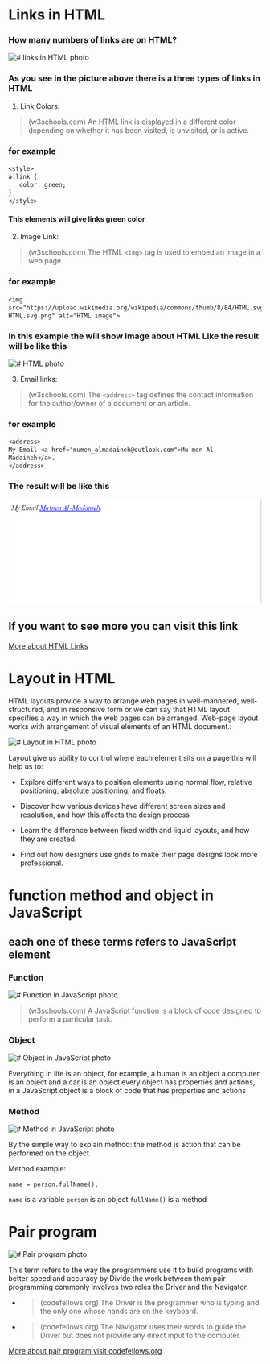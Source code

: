 # Links in HTML

### How many numbers of links are on HTML?

![# links in HTML photo](https://www.tutorialbrain.com/wp-content/uploads/2019/02/Links-in-HTML-1.jpg)

### As you see in the picture above there is a three types of links in HTML

1. Link Colors:

> (w3schools.com) An HTML link is displayed in a different color depending on whether it has been visited, is unvisited, or is active.

### for example

```
<style>
a:link {
   color: green;
}
</style>
```

#### This elements will give links green color

2. Image Link:

> (w3schools.com) The HTML `<img>` tag is used to embed an image in a web page.

### for example

```
<img src="https://upload.wikimedia.org/wikipedia/commons/thumb/8/84/HTML.svg/260px-HTML.svg.png" alt="HTML image">
```

### In this example the  will show image about HTML Like the result will be like this

![# HTML photo](https://upload.wikimedia.org/wikipedia/commons/thumb/8/84/HTML.svg/260px-HTML.svg.png)

3. Email links:

> (w3schools.com) The `<address>` tag defines the contact information for the author/owner of a document or an article.

### for example

```
<address>
My Email <a href="mumen_almadaineh@outlook.com">Mu'men Al-Madaineh</a>.
</address>
```

### The result will be like this

![# Email Link photo](EmailLink.png)

## If you want to see more you can  visit this link

[More about HTML Links](https://www.tutorialbrain.com/html_tutorial/html_links/)

# Layout in HTML

HTML layouts provide a way to arrange web pages in well-mannered, well-structured, and in responsive form or we can say that HTML layout specifies a way in which the web pages can be arranged. Web-page layout works with arrangement of visual elements of an HTML document.:

![# Layout in HTML photo](https://data-flair.training/blogs/wp-content/uploads/sites/2/2020/07/HTML-Layout-df.jpg)

Layout give us ability to control where each element sits on a page this will help us to:

- Explore different ways to position elements using normal flow, relative positioning, absolute positioning, and floats.

- Discover how various devices have different screen sizes and resolution, and how this affects the design process

- Learn the difference between fixed width and liquid layouts, and how they are created.

- Find out how designers use grids to make their page designs look more professional.

# function method and object in JavaScript

## each one of these terms refers to JavaScript element

### Function

![# Function in JavaScript photo](https://data-flair.training/blogs/wp-content/uploads/sites/2/2019/03/JavaScript-function-tutorial-1200x900.jpg)

> (w3schools.com) A JavaScript function is a block of code designed to perform a particular task.

### Object

![# Object in JavaScript photo](https://www.tutsmake.com/wp-content/uploads/2020/05/JavaScript-Objects.jpeg)

Everything in life is an object, for example, a human is an object a computer is an object and a car is an object every object has properties and actions, in a JavaScript object is a block of code that has properties and actions

### Method

![# Method in JavaScript photo](https://dmitripavlutin.com/static/d0597f7819971bf2b124b653b673eb29/05127/cover-2.png)

By the simple way to explain method: the method is action that can be performed on the object

Method example:

```
name = person.fullName();
```

`name` is a variable `person` is an object `fullName()` is a method

# Pair program

![# Pair program photo](https://next-cdn.codementor.io/images/pair-programming/pair-programming-hero.png)

This term refers to the way the programmers use it to build programs with better speed and accuracy by Divide the work between them pair programming commonly involves two roles the Driver and the Navigator.

- > (codefellows.org) The Driver is the programmer who is typing and the only one whose hands are on the keyboard.

- > (codefellows.org) The Navigator uses their words to guide the Driver but does not provide any direct input to the computer.

[More about pair program visit  codefellows.org](https://www.codefellows.org/blog/6-reasons-for-pair-programming/)
